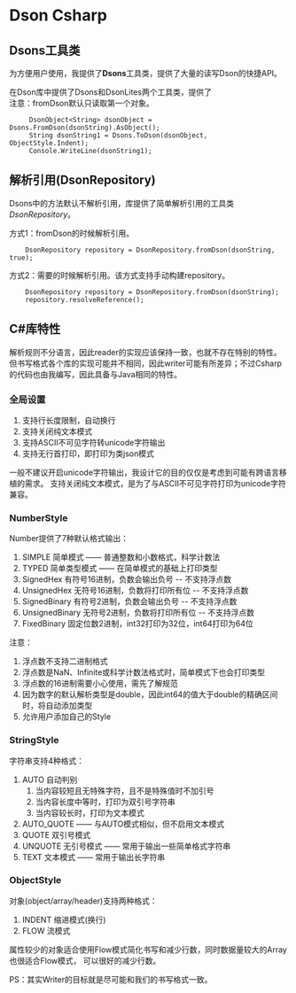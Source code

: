 # Dson Csharp

## Dsons工具类

为方便用户使用，我提供了**Dsons**工具类，提供了大量的读写Dson的快捷API。

在Dson库中提供了Dsons和DsonLites两个工具类，提供了  
注意：fromDson默认只读取第一个对象。

```
     DsonObject<String> dsonObject = Dsons.FromDson(dsonString).AsObject();
     String dsonString1 = Dsons.ToDson(dsonObject, ObjectStyle.Indent);
     Console.WriteLine(dsonString1);
```

## 解析引用(DsonRepository)

Dsons中的方法默认不解析引用，库提供了简单解析引用的工具类*DsonRepository*。

方式1：fromDson的时候解析引用。

```
    DsonRepository repository = DsonRepository.fromDson(dsonString, true);
```

方式2：需要的时候解析引用。该方式支持手动构建repository。

```
    DsonRepository repository = DsonRepository.fromDson(dsonString);
    repository.resolveReference();
```

## C#库特性

解析规则不分语言，因此reader的实现应该保持一致，也就不存在特别的特性。
但书写格式各个库的实现可能并不相同，因此writer可能有所差异；不过Csharp的代码也由我编写，因此具备与Java相同的特性。

### 全局设置

1. 支持行长度限制，自动换行
2. 支持关闭纯文本模式
3. 支持ASCII不可见字符转unicode字符输出
4. 支持无行首打印，即打印为类json模式

一般不建议开启unicode字符输出，我设计它的目的仅仅是考虑到可能有跨语言移植的需求。
支持关闭纯文本模式，是为了与ASCII不可见字符打印为unicode字符兼容。

### NumberStyle

Number提供了7种默认格式输出：

1. SIMPLE 简单模式 —— 普通整数和小数格式，科学计数法
2. TYPED 简单类型模式 —— 在简单模式的基础上打印类型
3. SignedHex 有符号16进制，负数会输出负号 -- 不支持浮点数
4. UnsignedHex 无符号16进制，负数将打印所有位 -- 不支持浮点数
5. SignedBinary 有符号2进制，负数会输出负号 -- 不支持浮点数
6. UnsignedBinary 无符号2进制，负数将打印所有位 -- 不支持浮点数
7. FixedBinary 固定位数2进制，int32打印为32位，int64打印为64位

注意：

1. 浮点数不支持二进制格式
2. 浮点数是NaN、Infinite或科学计数法格式时，简单模式下也会打印类型
3. 浮点数的16进制需要小心使用，需先了解规范
4. 因为数字的默认解析类型是double，因此int64的值大于double的精确区间时，将自动添加类型
5. 允许用户添加自己的Style

### StringStyle

字符串支持4种格式：

1. AUTO 自动判别
    1. 当内容较短且无特殊字符，且不是特殊值时不加引号
    2. 当内容长度中等时，打印为双引号字符串
    3. 当内容较长时，打印为文本模式
2. AUTO_QUOTE —— 与AUTO模式相似，但不启用文本模式
3. QUOTE 双引号模式
4. UNQUOTE 无引号模式 —— 常用于输出一些简单格式字符串
5. TEXT 文本模式 —— 常用于输出长字符串

### ObjectStyle

对象(object/array/header)支持两种格式：

1. INDENT 缩进模式(换行)
2. FLOW 流模式

属性较少的对象适合使用Flow模式简化书写和减少行数，同时数据量较大的Array也很适合Flow模式，
可以很好的减少行数。

PS：其实Writer的目标就是尽可能和我们的书写格式一致。
